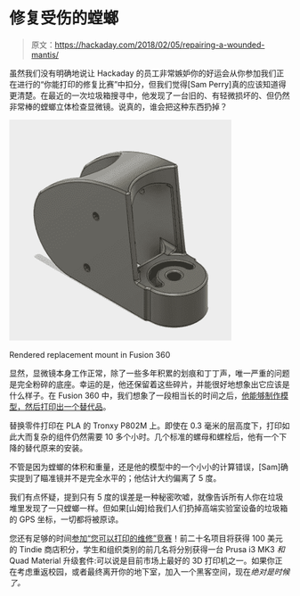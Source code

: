 # 修复受伤的螳螂

> 原文：<https://hackaday.com/2018/02/05/repairing-a-wounded-mantis/>

虽然我们没有明确地说让 Hackaday 的员工非常嫉妒你的好运会从你参加我们正在进行的“你能打印的修复比赛”中扣分，但我们觉得[Sam Perry]真的应该知道得更清楚。在最近的一次垃圾箱搜寻中，他发现了一台旧的、有轻微损坏的、但仍然非常棒的螳螂立体检查显微镜。说真的，谁会把这种东西扔掉？

[![](img/339e8c78c3302edd130c845ffb8653de.png)](https://hackaday.com/wp-content/uploads/2018/01/mantis_detail.jpg)

Rendered replacement mount in Fusion 360

显然，显微镜本身工作正常，除了一些多年积累的划痕和丁丁声，唯一严重的问题是完全粉碎的底座。幸运的是，他还保留着这些碎片，并能很好地想象出它应该是什么样子。在 Fusion 360 中，我们想象了一段相当长的时间之后，[他能够制作模型，然后打印出一个替代品](https://hackaday.io/project/40375-mantis-microscope-repair)。

替换零件打印在 PLA 的 Tronxy P802M 上。即使在 0.3 毫米的层高度下，打印如此大而复杂的组件仍然需要 10 多个小时。几个标准的螺母和螺栓后，他有一个下降的替代原来的安装。

不管是因为螳螂的体积和重量，还是他的模型中的一个小小的计算错误，[Sam]确实提到了瞄准镜并不是完全水平的；他估计大约偏离了 5 度。

我们有点怀疑，提到只有 5 度的误差是一种秘密吹嘘，就像告诉所有人你在垃圾堆里发现了一只螳螂一样。但如果[山姆]给我们人们扔掉高端实验室设备的垃圾箱的 GPS 坐标，一切都将被原谅。

您还有足够的时间[参加“您可以打印的维修”竞赛](https://hackaday.com/2018/01/16/win-big-prizes-with-repairs-you-can-print/)！前二十名项目将获得 100 美元的 Tindie 商店积分，学生和组织类别的前几名将分别获得一台 Prusa i3 MK3 *和*Quad Material 升级套件:可以说是目前市场上最好的 3D 打印机之一。如果你正在考虑重返校园，或者最终离开你的地下室，加入一个黑客空间，现在*绝对是时候了。*